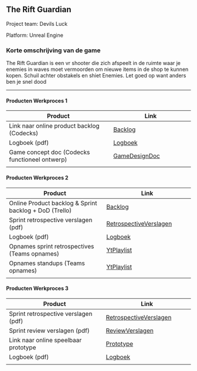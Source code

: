 ## The Rift Guardian
Project team: Devils Luck

Platform:
Unreal Engine

### Korte omschrijving van de game
The Rift Guardian is een vr shooter die zich afspeelt in de ruimte waar je enemies in waves moet vermoorden om nieuwe items in de shop te kunnen kopen. Schuil achter obstakels en shiet Enemies. Let goed op want anders ben je snel dood

---
#### Producten Werkproces 1
| Product  | Link |
| ------ |  ------ |
| Link naar online product backlog (Codecks)     | [Backlog]
| Logboek (pdf)                                  | [Logboek]
| Game concept doc (Codecks functioneel ontwerp) | [GameDesignDoc]
|<img width=500/>|<img width=300/>|
   
#### Producten Werkproces 2
| Product  | Link |
| ------ |  ------ |
| Online Product backlog & Sprint backlog + DoD (Trello)    | [Backlog]
| Sprint retrospective verslagen (pdf)                      | [RetrospectiveVerslagen]
| Logboek (pdf)                                             | [Logboek]
| Opnames sprint retrospectives (Teams opnames)             | [YtPlaylist]
| Opnames standups (Teams opnames)                          | [YtPlaylist]
|<img width=500/>|<img width=300/>|
   
#### Producten Werkproces 3
| Product  | Link |
| ------ |  ------ |
| Sprint retrospective verslagen (pdf)  | [RetrospectiveVerslagen]
| Sprint review verslagen (pdf)         | [ReviewVerslagen]
| Link naar online speelbaar prototype  | [Prototype]
| Logboek (pdf)                         | [Logboek]
|<img width=500/>|<img width=300/>|

   [Backlog]: <https://unreal-academy.codecks.io/decks>
   [Logboek]: <https://github.com/JonasDriessen0/Jonas_agp_repo/blob/master/producten/Jonas_Unreal_Logboek.pdf>
   [GameDesignDoc]: <https://unreal-academy.codecks.io/decks/148-functioneel-ontwerp>
   [RetrospectiveVerslagen]: <https://github.com/JonasDriessen0/Jonas_agp_repo/blob/master/producten/Retrospective_Verslag.pdf>
   [ReviewVerslagen]: <https://github.com/JonasDriessen0/Jonas_agp_repo/blob/master/producten/Sprint_review_verslag.pdf>
   [Prototype]: <https://github.com/JonasDriessen0/Jonas_agp_repo/releases>
   [YtPlaylist]: <https://www.youtube.com/playlist?list=PLnBx3KKOKHtALh1aE0SLvpywmG3A-yhSj>
   
